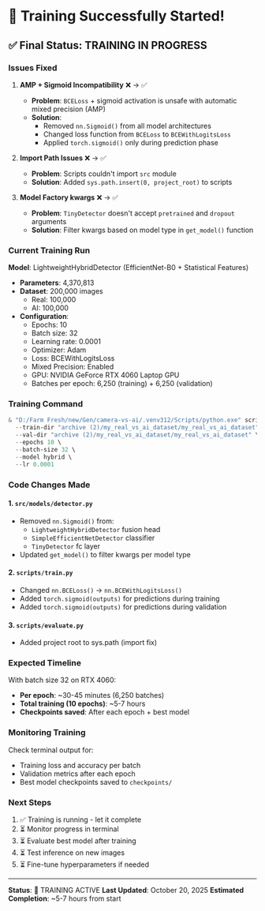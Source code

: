 # 🎉 Training Successfully Started!

## ✅ Final Status: TRAINING IN PROGRESS

### Issues Fixed

1. **AMP + Sigmoid Incompatibility** ❌ → ✅
   - **Problem**: `BCELoss` + sigmoid activation is unsafe with automatic mixed precision (AMP)
   - **Solution**: 
     - Removed `nn.Sigmoid()` from all model architectures
     - Changed loss function from `BCELoss` to `BCEWithLogitsLoss`
     - Applied `torch.sigmoid()` only during prediction phase
   
2. **Import Path Issues** ❌ → ✅
   - **Problem**: Scripts couldn't import `src` module
   - **Solution**: Added `sys.path.insert(0, project_root)` to scripts

3. **Model Factory kwargs** ❌ → ✅
   - **Problem**: `TinyDetector` doesn't accept `pretrained` and `dropout` arguments
   - **Solution**: Filter kwargs based on model type in `get_model()` function

### Current Training Run

**Model**: LightweightHybridDetector (EfficientNet-B0 + Statistical Features)
- **Parameters**: 4,370,813
- **Dataset**: 200,000 images
  - Real: 100,000
  - AI: 100,000
- **Configuration**:
  - Epochs: 10
  - Batch size: 32
  - Learning rate: 0.0001
  - Optimizer: Adam
  - Loss: BCEWithLogitsLoss
  - Mixed Precision: Enabled
  - GPU: NVIDIA GeForce RTX 4060 Laptop GPU
  - Batches per epoch: 6,250 (training) + 6,250 (validation)

### Training Command

```powershell
& "D:/Farm Fresh/new/Gen/camera-vs-ai/.venv312/Scripts/python.exe" scripts/train.py \
  --train-dir "archive (2)/my_real_vs_ai_dataset/my_real_vs_ai_dataset" \
  --val-dir "archive (2)/my_real_vs_ai_dataset/my_real_vs_ai_dataset" \
  --epochs 10 \
  --batch-size 32 \
  --model hybrid \
  --lr 0.0001
```

### Code Changes Made

#### 1. `src/models/detector.py`
- Removed `nn.Sigmoid()` from:
  - `LightweightHybridDetector` fusion head
  - `SimpleEfficientNetDetector` classifier
  - `TinyDetector` fc layer
- Updated `get_model()` to filter kwargs per model type

#### 2. `scripts/train.py`
- Changed `nn.BCELoss()` → `nn.BCEWithLogitsLoss()`
- Added `torch.sigmoid(outputs)` for predictions during training
- Added `torch.sigmoid(outputs)` for predictions during validation

#### 3. `scripts/evaluate.py`
- Added project root to sys.path (import fix)

### Expected Timeline

With batch size 32 on RTX 4060:
- **Per epoch**: ~30-45 minutes (6,250 batches)
- **Total training (10 epochs)**: ~5-7 hours
- **Checkpoints saved**: After each epoch + best model

### Monitoring Training

Check terminal output for:
- Training loss and accuracy per batch
- Validation metrics after each epoch
- Best model checkpoints saved to `checkpoints/`

### Next Steps

1. ✅ Training is running - let it complete
2. ⏳ Monitor progress in terminal
3. ⏳ Evaluate best model after training
4. ⏳ Test inference on new images
5. ⏳ Fine-tune hyperparameters if needed

---
**Status**: 🚀 TRAINING ACTIVE
**Last Updated**: October 20, 2025
**Estimated Completion**: ~5-7 hours from start
